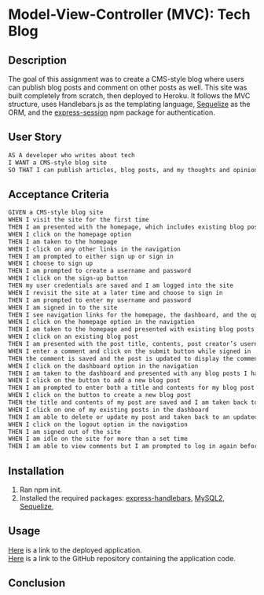# Model-View-Controller (MVC): Tech Blog

## Description
The goal of this assignment was to create a CMS-style blog where users can publish blog posts and comment on other posts as well. This site was built completely from scratch, then deployed to Heroku. It follows the MVC structure, uses Handlebars.js as the templating language, [Sequelize](https://www.npmjs.com/package/sequelize) as the ORM, and the [express-session](https://www.npmjs.com/package/express-session) npm package for authentication. 

## User Story

```md
AS A developer who writes about tech
I WANT a CMS-style blog site
SO THAT I can publish articles, blog posts, and my thoughts and opinions
```

## Acceptance Criteria

```md
GIVEN a CMS-style blog site
WHEN I visit the site for the first time
THEN I am presented with the homepage, which includes existing blog posts if any have been posted; navigation links for the homepage and the dashboard; and the option to log in
WHEN I click on the homepage option
THEN I am taken to the homepage
WHEN I click on any other links in the navigation
THEN I am prompted to either sign up or sign in
WHEN I choose to sign up
THEN I am prompted to create a username and password
WHEN I click on the sign-up button
THEN my user credentials are saved and I am logged into the site
WHEN I revisit the site at a later time and choose to sign in
THEN I am prompted to enter my username and password
WHEN I am signed in to the site
THEN I see navigation links for the homepage, the dashboard, and the option to log out
WHEN I click on the homepage option in the navigation
THEN I am taken to the homepage and presented with existing blog posts that include the post title and the date created
WHEN I click on an existing blog post
THEN I am presented with the post title, contents, post creator’s username, and date created for that post and have the option to leave a comment
WHEN I enter a comment and click on the submit button while signed in
THEN the comment is saved and the post is updated to display the comment, the comment creator’s username, and the date created
WHEN I click on the dashboard option in the navigation
THEN I am taken to the dashboard and presented with any blog posts I have already created and the option to add a new blog post
WHEN I click on the button to add a new blog post
THEN I am prompted to enter both a title and contents for my blog post
WHEN I click on the button to create a new blog post
THEN the title and contents of my post are saved and I am taken back to an updated dashboard with my new blog post
WHEN I click on one of my existing posts in the dashboard
THEN I am able to delete or update my post and taken back to an updated dashboard
WHEN I click on the logout option in the navigation
THEN I am signed out of the site
WHEN I am idle on the site for more than a set time
THEN I am able to view comments but I am prompted to log in again before I can add, update, or delete comments
```
## Installation
1. Ran npm init. 
2. Installed the required packages: [express-handlebars](https://www.npmjs.com/package/express-handlebars), [MySQL2](https://www.npmjs.com/package/mysql2), [Sequelize](https://www.npmjs.com/package/sequelize), 

## Usage

[Here](https://www.npmjs.com/package/express-handlebars) is a link to the deployed application.  
[Here](https://www.npmjs.com/package/express-handlebars) is a link to the GitHub repository containing the application code.  

## Conclusion

